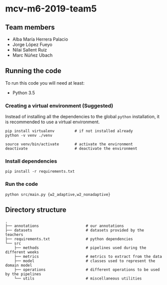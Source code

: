 # mcv-m6-2019-team5

## Team members

- Alba María Herrera Palacio
- Jorge López Fueyo
- Nilai Sallent Ruiz
- Marc Núñez Ubach

## Running the code

To run this code you will need at least:

- Python 3.5

### Creating a virtual environment (Suggested)

Instead of installing all the dependencies to the global `python` installation, 
it is recommended to use a virtual environment.


```
pip install virtualenv         # if not installed already
python -v venv ./venv

source venv/bin/activate       # activate the environment
deactivate                     # deactivate the environment
```

### Install dependencies

```
pip install -r requirements.txt
```

### Run the code

```
python src/main.py {w2_adaptive,w2_nonadaptive}
```

## Directory structure

```
.
├── annotations                     # our annotations
├── datasets                        # datasets provided by the teachers
├── requirements.txt                # python dependencies
└── src
    ├── methods                     # pipelines used during the different weeks 
    ├── metrics                     # metrics to extract from the data
    ├── model                       # classes used to represent the domain model
    ├── operations                  # different operations to be used by the pipelines
    └── utils                       # miscellaneous utilities

```
